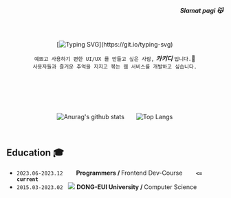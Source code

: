 <div align="right">
   <p><strong><i>Slamat pagi 😽</i></strong></p>
</div>
<br /> <br />
<div align="center">
   
   [![Typing SVG](https://readme-typing-svg.demolab.com?font=Reem+Kufi+Fun&weight=700&size=50&duration=2500&pause=1500&color=0477BF&center=true&vCenter=true&width=500&height=60&lines=Annyeong-haseyo!;KhakiD++imnida.)](https://git.io/typing-svg)

`예쁘고 사용하기 편한 UI/UX 를 만들고 싶은 사람,`&nbsp;<b><i>카키디</i></b>&nbsp;`입니다.`👋<br/> 
`사용자들과 즐거운 추억을 지지고 볶는 웹 서비스를 개발하고 싶습니다.`
  
</div>

<br />

#

<br />



<div align="center">
 
![Anurag's github stats](https://github-readme-stats.vercel.app/api?username=khakhid&show_icons=true&theme=swift)&nbsp;&nbsp;&nbsp;&nbsp;&nbsp;&nbsp; ![Top Langs](https://github-readme-stats.vercel.app/api/top-langs/?username=khakhid&layout=compact&theme=swift)
</div>

<br />

## Education 🎓

<div align="left">
   
   - `2023.06-2023.12` &nbsp; <image src="https://avatars.githubusercontent.com/u/88082564?s=200&v=4" height="15px"> <b>Programmers / </b>Frontend Dev-Course&nbsp;&nbsp;&nbsp;&nbsp;&nbsp;&nbsp;&nbsp;&nbsp;<b>`<= current`</b>
   -  `2015.03-2023.02` &nbsp; <image src="https://deu.ac.kr/Upload/www/favicon/2018/1213091943440.ico"> <b>DONG-EUI University / </b>Computer Science
</div>
